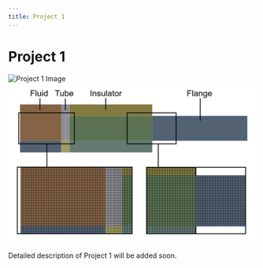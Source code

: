 ```yaml
---
title: Project 1
---
```


# Project 1

![Project 1 Image](url-to-project-1-image)
![Mesh-2](assets/Mesh-2.png)

Detailed description of Project 1 will be added soon.
